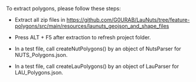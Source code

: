 To extract polygons, please follow these steps:

- Extract all zip files in https://github.com/G0URAB/LauNuts/tree/feature-polygons/src/main/resources/launuts_geojson_and_shape_files

- Press ALT + F5 after extraction to refresh project folder.

- In a test file, call createNutPolygons() by an object of NutsParser for NUTS_Polygons.json.

- In a test file, call createLauPolygons() by an object of LauParser for LAU_Polygons.json.
